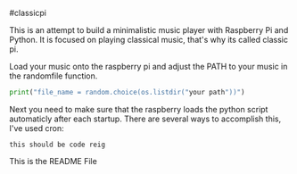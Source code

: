 #classicpi

This is an attempt to build a minimalistic music player with Raspberry Pi and Python. It is focused on playing classical music, that's why its called classic pi.

Load your music onto the raspberry pi and adjust the PATH to your music in the randomfile function.

```python
print("file_name = random.choice(os.listdir("your path"))")
 ``` 

 Next you need to make sure that the raspberry loads the python script automaticly after each startup. There are several ways to accomplish this, I've used cron:
 ```
this should be code reig
 ``` 


This is the README File

